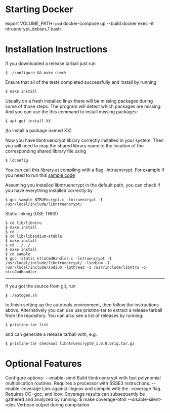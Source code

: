 Starting Docker
===============

export VOLUME_PATH=`pwd`
docker-compose up --build
docker exec -it ntruencrypt_debian_1 bash

Installation Instructions
=========================

If you downloaded a release tarball just run
    
    $ ./configure && make check

Ensure that all of the tests completed successfully and
install by running
    
    $ make install


Usually on a fresh installed linux there will be missing packages during
some of those steps. The program will detect which packages are missing.
And you can use the this command to install  missing packages:

    $ apt-get install XX
(to install a package named XX)


Now you have libntruencrypt library correctly
installed in your system. Then you will need to map the shared library name
to the location of the corresponding shared library file using

    $ ldconfig

You can call this library at compiling with a flag -lntruencrypt.
For example if you need to run this [sample code](https://github.com/NTRUOpenSourceProject/NTRUEncrypt/tree/master/sample)

Assuming you installed libntruencrypt in the default path, 
you can check if you have everything installed correctly by

    $ gcc sample_NTRUEncrypt.c -lntruencrypt -I /usr/local/include/libntruencrypt/

Static linking (USE THIS!)

    $ cd lib/libntru
    $ make install
    $ cd ..
    $ cd lib/libsodium-stable
    $ make install
    $ cd ../../
    $ make install
    $ cd sample
    $ gcc -static ntruCmdHandler.c -lntruencrypt -I /usr/local/include/libntruencrypt/ -lsodium -I /usr/local/include/sodium -lpthread -I /usr/include/libntru -o ntruCmdHandler


---------------------
If you got the source from git, run 

    $ ./autogen.sh 

to finish
setting up the autotools environment, then follow the instructions
above. Alternatively you can use use pristine-tar to extract a
release tarball from the repository. You can also see a list of
releases by running:
    
    $ pristine-tar list

and can generate a release tarball with, e.g.

    $ pristine-tar checkout libntruencrypt0_1.0.0.orig.tar.gz



Optional Features
=================

Configure options:
  --enable-simd
      Build libntruencrypt with fast polynomial multiplication
      routines. Requires a processor with SSSE3 instructions.
  --enable-coverage
      Link against libgcov and compile with the -coverage flag.
      Requires CC=gcc, and lcov. Coverage results can subsequently
      be gathered and analyzed by running:
      $ make coverage-html
  --disable-silent-rules
      Verbose output during compilation.

